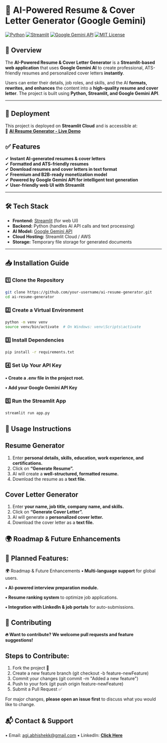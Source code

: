 # 🚀 AI-Powered Resume & Cover Letter Generator (Google Gemini)

[![Python](https://img.shields.io/badge/Python-3.8%2B-blue)](https://www.python.org/) 
[![Streamlit](https://img.shields.io/badge/Streamlit-Framework-red)](https://streamlit.io/)
[![Google Gemini API](https://img.shields.io/badge/Google-Gemini%20API-orange)](https://ai.google.dev/)
[![MIT License](https://img.shields.io/badge/License-MIT-green.svg)](LICENSE)

## 📌 Overview

The **AI-Powered Resume & Cover Letter Generator** is a **Streamlit-based web application** that uses **Google Gemini AI** to create professional, ATS-friendly resumes and personalized cover letters **instantly**.

Users can enter their details, job roles, and skills, and the AI **formats, rewrites, and enhances** the content into a **high-quality resume and cover letter**. The project is built using **Python, Streamlit, and Google Gemini API**.

---

## 🚀 Deployment

This project is deployed on **Streamlit Cloud** and is accessible at:  
🔗 **[AI Resume Generator - Live Demo](https://ai-resume-generator.streamlit.app/)**

## ✅ Features

✔ **Instant AI-generated resumes & cover letters**  
✔ **Formatted and ATS-friendly resumes**  
✔ **Download resumes and cover letters in text format**  
✔ **Freemium and B2B-ready monetization model**  
✔ **Powered by Google Gemini API for intelligent text generation**  
✔ **User-friendly web UI with Streamlit**  

---

## 🛠️ Tech Stack

- **Frontend:** [Streamlit](https://streamlit.io/) (for web UI)
- **Backend:** Python (handles AI API calls and text processing)
- **AI Model:** [Google Gemini API](https://ai.google.dev/)
- **Cloud Hosting:** Streamlit Cloud / AWS
- **Storage:** Temporary file storage for generated documents

---

## 📥 Installation Guide

### **1️⃣ Clone the Repository**
```bash
git clone https://github.com/your-username/ai-resume-generator.git
cd ai-resume-generator
```

### **2️⃣ Create a Virtual Environment**
```bash
python -m venv venv
source venv/bin/activate  # On Windows: venv\Scripts\activate
```

### **3️⃣ Install Dependencies**
```bash
pip install -r requirements.txt
```

### **4️⃣ Set Up Your API Key**

**•	Create a .env file in the project root.**

**•	Add your Google Gemini API Key**

### **5️⃣ Run the Streamlit App**
```bash
streamlit run app.py
```

## 🎯 Usage Instructions

## Resume Generator
1.	Enter **personal details, skills, education, work experience, and certifications.**
2.	Click on **“Generate Resume”.**
3.	AI will create a **well-structured, formatted resume.**
4.	Download the resume as a **text file.**
   
## Cover Letter Generator
1.	Enter **your name, job title, company name, and skills.**
2.	Click on **“Generate Cover Letter”.**
3.	AI will generate a **personalized cover letter.**
4.	Download the cover letter as a **text file.**

## 🌍 Roadmap & Future Enhancements

## 🚀 Planned Features:
🌍 Roadmap & Future Enhancements
**•	Multi-language support** for global users.

**•	AI-powered interview preparation module.**

**•	Resume ranking system** to optimize job applications.

**•	Integration with LinkedIn & job portals** for auto-submissions.


## 🤝 Contributing

**🔥 Want to contribute? We welcome pull requests and feature suggestions!**

## Steps to Contribute:
1.	Fork the project 🍴
2.	Create a new feature branch (git checkout -b feature-newFeature)
3.	Commit your changes (git commit -m "Added a new feature")
4.	Push to your fork (git push origin feature-newFeature)
5.	Submit a Pull Request ✅

For major changes, **please open an issue first** to discuss what you would like to change.

## 📬 Contact & Support

•	Email: agi.abhishekk@gmail.com
•	LinkedIn: **[Click Here ](https://www.linkedin.com/in/abhishekagi/)**











